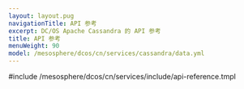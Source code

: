 ```yaml
---
layout: layout.pug
navigationTitle: API 参考
excerpt: DC/OS Apache Cassandra 的 API 参考
title: API 参考
menuWeight: 90
model: /mesosphere/dcos/cn/services/cassandra/data.yml
---
```


#include /mesosphere/dcos/cn/services/include/api-reference.tmpl
